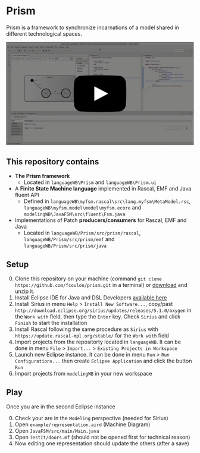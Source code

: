 Prism
=====

Prism is a framework to synchronize incarnations of a model shared in different technological spaces.

<a href="https://raw.githubusercontent.com/fcoulon/prism/master/demo.webm">
  <img src="link.png"">
</a> 

This repository contains
------------------------
 - **The Prism framework**
   * Located in `languageWB\Prism` and `languageWB\Prism.ui`
 - A **Finite State Machine language** implemented in Rascal, EMF and Java fluent API
   * Defined in `languageWB\myfsm.rascal\src\lang.myfsm\MetaModel.rsc`, `languageWB\myfsm.model\model\myfsm.ecore` and `modelingWB\JavaFSM\src\fluent\Fsm.java`
 - Implementations of Patch **producers/consumers** for Rascal, EMF and Java
   * Located in `languageWB/Prism/src/prism/rascal`, `languageWB/Prism/src/prism/emf` and `languageWB/Prism/src/prism/java`


Setup
-----

0. Clone this repository on your machine (command `git clone https://github.com/fcoulon/prism.git` in a terminal) or [download](https://github.com/fcoulon/prism/archive/master.zip) and unzip it.
1. Install Eclipse IDE for Java and DSL Developers [available here](http://www.eclipse.org/downloads/eclipse-packages/)
2. Install Sirius in menu `Help` > `Install New Software...`, copy/past `http://download.eclipse.org/sirius/updates/releases/5.1.0/oxygen` in the `Work with` field, then type the `Enter` key. Check `Sirius` and click `Finish` to start the installation
3. Install Rascal following the same procedure as `Sirius` with `https://update.rascal-mpl.org/stable/` for the `Work with` field
4. Import projects from the repositorty located in `languageWB`. It can be done in menu `File` > `Import...` > `Existing Projects in Workspace`
5. Launch new Eclipse instance. It can be done in menu `Run` > `Run Configurations...` then create `Eclipse Application` and click the button `Run`
6. Import projects from `modelingWB` in your new workspace

Play
----
Once you are in the second Eclipse instance

 0. Check your are in the `Modeling` perspective (needed for Sirius)
 1. Open `example/representation.aird` (Machine Diagram)
 2. Open `JavaFSM/src/main/Main.java`
 3. Open `TestIt/doors.mf` (should not be opened first for technical reason)
 4. Now editing one representation should update the others (after a save)

